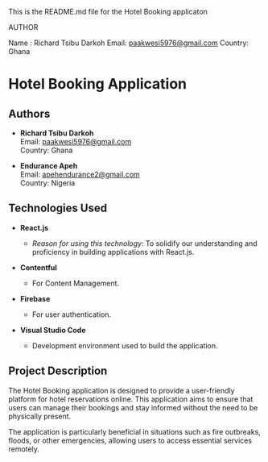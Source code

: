 

This is the README.md file for the Hotel Booking applicaton

AUTHOR

Name : Richard Tsibu Darkoh
Email: paakwesi5976@gmail.com
Country: Ghana


# Hotel Booking Application  

## Authors  

- **Richard Tsibu Darkoh**  
  Email: [paakwesi5976@gmail.com](mailto:paakwesi5976@gmail.com)  
  Country: Ghana  

- **Endurance Apeh**  
  Email: [apehendurance2@gmail.com](mailto:apehendurance2@gmail.com)  
  Country: Nigeria  

## Technologies Used  

- **React.js**  
  - *Reason for using this technology*: To solidify our understanding and proficiency in building applications with React.js.  

- **Contentful**  
  - For Content Management.  

- **Firebase**  
  - For user authentication.  

- **Visual Studio Code**  
  - Development environment used to build the application.  

## Project Description  

The Hotel Booking application is designed to provide a user-friendly platform for hotel reservations online. This application aims to ensure that users can manage their bookings and stay informed without the need to be physically present.   

The application is particularly beneficial in situations such as fire outbreaks, floods, or other emergencies, allowing users to access essential services remotely.  

